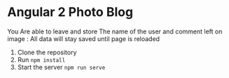 #  Angular 2 Photo Blog
You Are able to leave and store The name of the user and comment left on image : All data will stay saved until page is reloaded

1. Clone the repository
2. Run `npm install`
3. Start the server `npm run serve`
